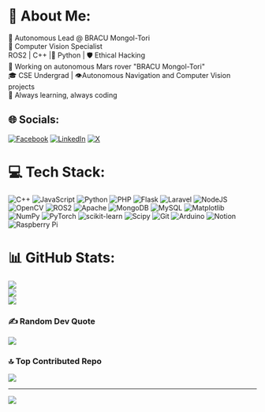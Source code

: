 # 💫 About Me:
🤖 Autonomous Lead @ BRACU Mongol-Tori <br>🚀 Computer Vision Specialist<br> ROS2 | C++ |🐍 Python | 🛡️ Ethical Hacking<br>🔭 Working on autonomous Mars rover "BRACU Mongol-Tori"<br>🎓 CSE Undergrad | 👁️Autonomous Navigation and Computer Vision projects<br>🧠 Always learning, always coding


## 🌐 Socials:
[![Facebook](https://img.shields.io/badge/Facebook-%231877F2.svg?logo=Facebook&logoColor=white)](https://facebook.com/rudra.roy.hr.1610) [![LinkedIn](https://img.shields.io/badge/LinkedIn-%230077B5.svg?logo=linkedin&logoColor=white)](https://linkedin.com/in/hironmoy-roy-rudra) [![X](https://img.shields.io/badge/X-black.svg?logo=X&logoColor=white)](https://x.com/@roy_hironmoy123) 

# 💻 Tech Stack:
![C++](https://img.shields.io/badge/c++-%2300599C.svg?style=for-the-badge&logo=c%2B%2B&logoColor=white) ![JavaScript](https://img.shields.io/badge/javascript-%23323330.svg?style=for-the-badge&logo=javascript&logoColor=%23F7DF1E) ![Python](https://img.shields.io/badge/python-3670A0?style=for-the-badge&logo=python&logoColor=ffdd54) ![PHP](https://img.shields.io/badge/php-%23777BB4.svg?style=for-the-badge&logo=php&logoColor=white) ![Flask](https://img.shields.io/badge/flask-%23000.svg?style=for-the-badge&logo=flask&logoColor=white) ![Laravel](https://img.shields.io/badge/laravel-%23FF2D20.svg?style=for-the-badge&logo=laravel&logoColor=white) ![NodeJS](https://img.shields.io/badge/node.js-6DA55F?style=for-the-badge&logo=node.js&logoColor=white) ![OpenCV](https://img.shields.io/badge/opencv-%23white.svg?style=for-the-badge&logo=opencv&logoColor=white) ![ROS2](https://img.shields.io/badge/ros-%230A0FF9.svg?style=for-the-badge&logo=ros2&logoColor=white) ![Apache](https://img.shields.io/badge/apache-%23D42029.svg?style=for-the-badge&logo=apache&logoColor=white) ![MongoDB](https://img.shields.io/badge/MongoDB-%234ea94b.svg?style=for-the-badge&logo=mongodb&logoColor=white) ![MySQL](https://img.shields.io/badge/mysql-4479A1.svg?style=for-the-badge&logo=mysql&logoColor=white) ![Matplotlib](https://img.shields.io/badge/Matplotlib-%23ffffff.svg?style=for-the-badge&logo=Matplotlib&logoColor=black) ![NumPy](https://img.shields.io/badge/numpy-%23013243.svg?style=for-the-badge&logo=numpy&logoColor=white) ![PyTorch](https://img.shields.io/badge/PyTorch-%23EE4C2C.svg?style=for-the-badge&logo=PyTorch&logoColor=white) ![scikit-learn](https://img.shields.io/badge/scikit--learn-%23F7931E.svg?style=for-the-badge&logo=scikit-learn&logoColor=white) ![Scipy](https://img.shields.io/badge/SciPy-%230C55A5.svg?style=for-the-badge&logo=scipy&logoColor=%white) ![Git](https://img.shields.io/badge/git-%23F05033.svg?style=for-the-badge&logo=git&logoColor=white) ![Arduino](https://img.shields.io/badge/-Arduino-00979D?style=for-the-badge&logo=Arduino&logoColor=white) ![Notion](https://img.shields.io/badge/Notion-%23000000.svg?style=for-the-badge&logo=notion&logoColor=white) ![Raspberry Pi](https://img.shields.io/badge/-RaspberryPi-C51A4A?style=for-the-badge&logo=Raspberry-Pi)
# 📊 GitHub Stats:
![](https://github-readme-stats.vercel.app/api?username=Rudra-roy&theme=dark&hide_border=false&include_all_commits=false&count_private=false)<br/>
![](https://github-readme-streak-stats.herokuapp.com/?user=Rudra-roy&theme=dark&hide_border=false)<br/>
![](https://github-readme-stats.vercel.app/api/top-langs/?username=Rudra-roy&theme=dark&hide_border=false&include_all_commits=false&count_private=false&layout=compact)

### ✍️ Random Dev Quote
![](https://quotes-github-readme.vercel.app/api?type=horizontal&theme=radical)

### 🔝 Top Contributed Repo
![](https://github-contributor-stats.vercel.app/api?username=Rudra-roy&limit=5&theme=dark&combine_all_yearly_contributions=true)

---
[![](https://visitcount.itsvg.in/api?id=Rudra-roy&icon=0&color=0)](https://visitcount.itsvg.in)

<!-- Proudly created with GPRM ( https://gprm.itsvg.in ) -->
